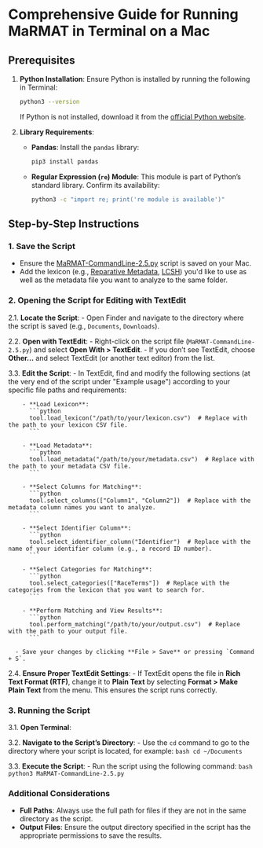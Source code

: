 # Comprehensive Guide for Running MaRMAT in Terminal on a Mac

## Prerequisites

1. **Python Installation**: Ensure Python is installed by running the following in Terminal:
   ```bash
   python3 --version
   ```
   If Python is not installed, download it from the [official Python website](https://www.python.org/downloads/).

2. **Library Requirements**:
   - **Pandas**: Install the `pandas` library:
     ```bash
     pip3 install pandas
     ```
   - **Regular Expression (`re`) Module**: This module is part of Python’s standard library. Confirm its availability:
     ```bash
     python3 -c "import re; print('re module is available')"
     ```

## Step-by-Step Instructions

### 1. **Save the Script**
   - Ensure the [MaRMAT-CommandLine-2.5.py](https://github.com/marriott-library/MaRMAT/blob/main/Code/MaRMAT-CommandLine-2.5.py) script is saved on your Mac.
   - Add the lexicon (e.g., [Reparative Metadata](https://github.com/marriott-library/MaRMAT/blob/main/Code/reparative-metadata-lexicon.csv), [LCSH](https://github.com/marriott-library/MaRMAT/blob/main/Code/LCSH-lexicon.csv)) you'd like to use as well as the metadata file you want to analyze to the same folder. 

### 2. **Opening the Script for Editing with TextEdit**

   2.1. **Locate the Script**:
      - Open Finder and navigate to the directory where the script is saved (e.g., `Documents`, `Downloads`).

   2.2. **Open with TextEdit**:
      - Right-click on the script file (`MaRMAT-CommandLine-2.5.py`) and select **Open With > TextEdit**.
      - If you don’t see TextEdit, choose **Other...** and select TextEdit (or another text editor) from the list.

   3.3. **Edit the Script**:
      - In TextEdit, find and modify the following sections (at the very end of the script under "Example usage") according to your specific file paths and requirements:

        - **Load Lexicon**:
          ```python
          tool.load_lexicon("/path/to/your/lexicon.csv")  # Replace with the path to your lexicon CSV file.
          ```

        - **Load Metadata**:
          ```python
          tool.load_metadata("/path/to/your/metadata.csv")  # Replace with the path to your metadata CSV file.
          ```

        - **Select Columns for Matching**:
          ```python
          tool.select_columns(["Column1", "Column2"])  # Replace with the metadata column names you want to analyze.
          ```

        - **Select Identifier Column**:
          ```python
          tool.select_identifier_column("Identifier")  # Replace with the name of your identifier column (e.g., a record ID number).
          ```

        - **Select Categories for Matching**:
          ```python
          tool.select_categories(["RaceTerms"])  # Replace with the categories from the lexicon that you want to search for.
          ```

        - **Perform Matching and View Results**:
          ```python
          tool.perform_matching("/path/to/your/output.csv")  # Replace with the path to your output file.
          ```

      - Save your changes by clicking **File > Save** or pressing `Command + S`.

   2.4. **Ensure Proper TextEdit Settings**:
      - If TextEdit opens the file in **Rich Text Format (RTF)**, change it to **Plain Text** by selecting **Format > Make Plain Text** from the menu. This ensures the script runs correctly.

### 3. **Running the Script**

   3.1. **Open Terminal**:
   
   3.2. **Navigate to the Script’s Directory**:
      - Use the `cd` command to go to the directory where your script is located, for example:
        ```bash
        cd ~/Documents
        ```
   
   3.3. **Execute the Script**:
      - Run the script using the following command:
        ```bash
        python3 MaRMAT-CommandLine-2.5.py
        ```

### Additional Considerations

- **Full Paths**: Always use the full path for files if they are not in the same directory as the script.
- **Output Files**: Ensure the output directory specified in the script has the appropriate permissions to save the results.
